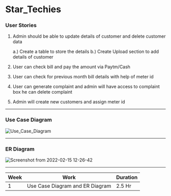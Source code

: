 # Star_Techies

### User Stories

1. Admin should be able to update details of customer and delete customer data

	a.) Create a table to store the details
	b.)  Create Upload section to add details of customer
2. User can check bill and pay the amount via Paytm/Cash
3. User can check for previous month bill details with help of meter id
4. User can generate complaint and admin will have access to complaint box 
   he can delete complaint
5. Admin will create new customers and assign meter id 

***

### Use Case Diagram

![Use_Case_Diagram](https://user-images.githubusercontent.com/56226813/153884256-4ac06bf5-bd14-4fc8-82cf-e6262e44ad5a.png)

***

### ER Diagram

![Screenshot from 2022-02-15 12-26-42](https://user-images.githubusercontent.com/56226813/154011491-7910476d-d0e4-4c63-86a1-d39835943281.png)

***

| Week    | Work | Duration | 
| ----------- | ----------- | -----------|
|  1       | Use Case Diagram and ER Diagram      | 2.5 Hr |



